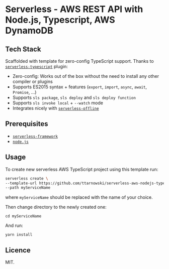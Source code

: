 # Serverless - AWS REST API with Node.js, Typescript, AWS DynamoDB

## Tech Stack

Scaffolded with template for zero-config TypeScript support.
Thanks to [`serverless-typescript`](https://github.com/prisma-labs/serverless-plugin-typescript) plugin:

- Zero-config: Works out of the box without the need to install any other compiler or plugins
- Supports ES2015 syntax + features (`export`, `import`, `async`, `await`, `Promise`, ...)
- Supports `sls package`, `sls deploy` and `sls deploy function`
- Supports `sls invoke local` + `--watch` mode
- Integrates nicely with [`serverless-offline`](https://github.com/dherault/serverless-offline)

## Prerequisites

- [`serverless-framework`](https://github.com/serverless/serverless)
- [`node.js`](https://nodejs.org)

## Usage

To create new serverless AWS TypeScript project using this template run:

```bash
serverless create \
--template-url https://github.com/ttarnowski/serverless-aws-nodejs-typescript/tree/main \
--path myServiceName
```

where `myServiceName` should be replaced with the name of your choice.

Then change directory to the newly created one:

```
cd myServiceName
```

And run:

```
yarn install
```

## Licence

MIT.
